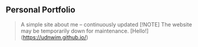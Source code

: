 ## Personal Portfolio
> A simple site about me – continuously updated
> [!NOTE]
> The website may be temporarily down for maintenance.
[Hello!] (https://udnwim.github.io/)
